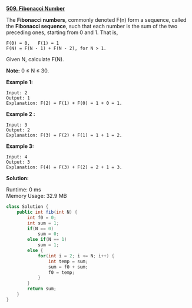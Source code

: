 **[509. Fibonacci Number](https://leetcode.com/problems/fibonacci-number/)**

The **Fibonacci numbers**, commonly denoted F(n) form a sequence, called the **Fibonacci sequence**, such that each number is the sum of the two preceding ones, starting from 0 and 1. That is,
```
F(0) = 0,   F(1) = 1
F(N) = F(N - 1) + F(N - 2), for N > 1.
```
Given N, calculate F(N).

**Note:**
0 ≤ N ≤ 30.


**Example 1:**

```
Input: 2
Output: 1
Explanation: F(2) = F(1) + F(0) = 1 + 0 = 1.
```

**Example 2 :**

```
Input: 3
Output: 2
Explanation: F(3) = F(2) + F(1) = 1 + 1 = 2.
```

**Example 3:**

```
Input: 4
Output: 3
Explanation: F(4) = F(3) + F(2) = 2 + 1 = 3.
```

**Solution:**

Runtime: 0 ms<br/>
Memory Usage: 32.9 MB

```java
class Solution {
    public int fib(int N) {
        int f0 = 0;
        int sum = 1;
        if(N == 0)
            sum = 0;
        else if(N == 1)
            sum = 1;
        else {
            for(int i = 2; i <= N; i++) {
                int temp = sum;
                sum = f0 + sum;
                f0 = temp;
            }
        }
        return sum;
    }
}
```